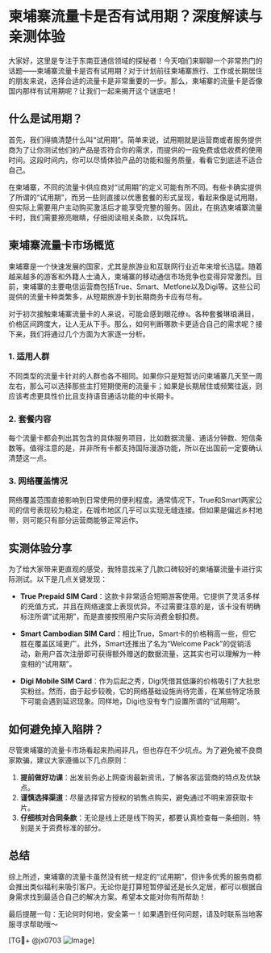 # 柬埔寨流量卡是否有试用期？深度解读与亲测体验

大家好，这里是专注于东南亚通信领域的探秘者！今天咱们来聊聊一个非常热门的话题——柬埔寨流量卡是否有试用期？对于计划前往柬埔寨旅行、工作或长期居住的朋友来说，选择合适的流量卡是非常重要的一步。那么，柬埔寨的流量卡是否像国内那样有试用期呢？让我们一起来揭开这个谜底吧！

## 什么是试用期？

首先，我们得搞清楚什么叫“试用期”。简单来说，试用期就是运营商或者服务提供商为了让你测试他们的产品是否符合你的需求，而提供的一段免费或低收费的使用时间。这段时间内，你可以尽情体验产品的功能和服务质量，看看它到底适不适合自己。

在柬埔寨，不同的流量卡供应商对“试用期”的定义可能有所不同。有些卡确实提供了所谓的“试用期”，而另一些则直接以优惠套餐的形式呈现，看起来像是试用期，但实际上需要用户主动购买激活后才能享受完整的服务。因此，在挑选柬埔寨流量卡时，我们需要擦亮眼睛，仔细阅读相关条款，以免踩坑。

## 柬埔寨流量卡市场概览

柬埔寨是一个快速发展的国家，尤其是旅游业和互联网行业近年来增长迅猛。随着越来越多的游客和外籍人士涌入，柬埔寨的移动通信市场竞争也变得异常激烈。目前，柬埔寨的主要电信运营商包括True、Smart、Metfone以及Digi等。这些公司提供的流量卡种类繁多，从短期旅游卡到长期商务卡应有尽有。

对于初次接触柬埔寨流量卡的人来说，可能会感到眼花缭ง。各种套餐琳琅满目，价格区间跨度大，让人无从下手。那么，如何判断哪款卡更适合自己的需求呢？接下来，我们将通过几个方面为大家逐一分析。

### 1. 适用人群

不同类型的流量卡针对的人群也各不相同。如果你只是短暂访问柬埔寨几天至一周左右，那么可以选择那些主打短期使用的流量卡；如果是长期居住或频繁往返，则应该考虑更具性价比且支持语音通话功能的中长期卡。

### 2. 套餐内容

每个流量卡都会列出其包含的具体服务项目，比如数据流量、通话分钟数、短信条数等。值得注意的是，并非所有卡都支持国际漫游功能，所以在出国前一定要确认清楚这一点。

### 3. 网络覆盖情况

网络覆盖范围直接影响到日常使用的便利程度。通常情况下，True和Smart两家公司的信号表现较为稳定，在城市地区几乎可以实现无缝连接。但如果是偏远乡村地带，则可能只有部分运营商能够正常运作。

## 实测体验分享

为了给大家带来更直观的感受，我特意找来了几款口碑较好的柬埔寨流量卡进行实际测试。以下是几点关键发现：

- **True Prepaid SIM Card**：这款卡非常适合短期游客使用。它提供了灵活多样的充值方式，并且在网络速度上表现优异。不过需要注意的是，该卡没有明确标注所谓“试用期”，而是直接按照用户实际消费金额扣费。
  
- **Smart Cambodian SIM Card**：相比True，Smart卡的价格稍高一些，但它胜在覆盖区域更广。此外，Smart还推出了名为“Welcome Pack”的促销活动，新用户首次注册即可获得额外赠送的数据流量，这其实也可以理解为一种变相的“试用期”。

- **Digi Mobile SIM Card**：作为后起之秀，Digi凭借其低廉的价格吸引了大批忠实粉丝。然而，由于起步较晚，它的网络基础设施尚待完善，在某些特定场景下可能会遇到延迟现象。同样地，Digi也没有专门设置所谓的“试用期”。

## 如何避免掉入陷阱？

尽管柬埔寨的流量卡市场看起来热闹非凡，但也存在不少坑点。为了避免被不良商家欺骗，建议大家遵循以下几点原则：

1. **提前做好功课**：出发前务必上网查询最新资讯，了解各家运营商的特点及优缺点。
2. **谨慎选择渠道**：尽量选择官方授权的销售点购买，避免通过不明来源获取卡片。
3. **仔细核对合同条款**：无论是线上还是线下购买，都要认真检查每一条细则，特别是关于资费标准的部分。

## 总结

综上所述，柬埔寨的流量卡虽然没有统一规定的“试用期”，但许多优秀的服务商都会推出类似福利来吸引客户。无论你是打算短暂停留还是长久定居，都可以根据自身需求找到最适合自己的解决方案。希望本文能对你有所帮助！

最后提醒一句：无论何时何地，安全第一！如果遇到任何问题，请及时联系当地客服寻求帮助哦～

[TG💪+ @jx0703 ![Image](https://github.com/user-attachments/assets/dbca1d08-cadb-493c-b0ec-ad6f7a83f270)]